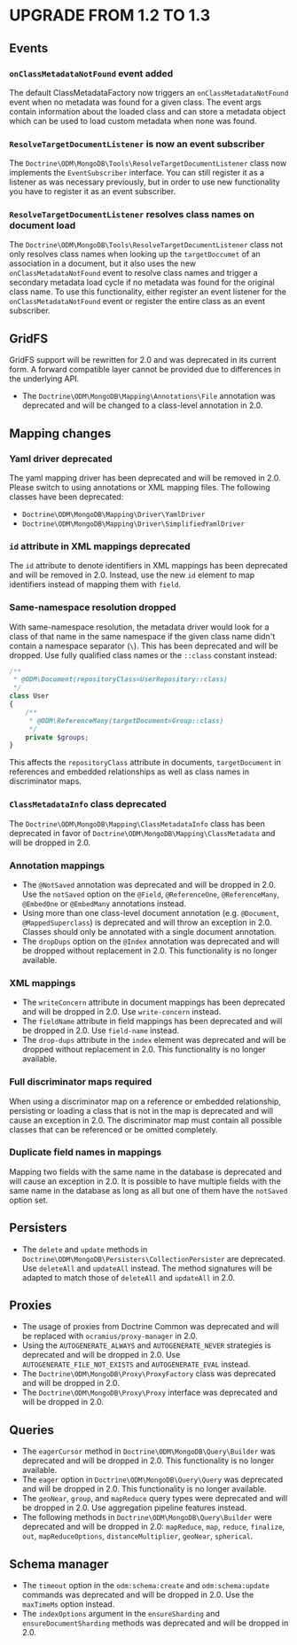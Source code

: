 # UPGRADE FROM 1.2 TO 1.3

## Events

### `onClassMetadataNotFound` event added

The default ClassMetadataFactory now triggers an `onClassMetadataNotFound` event
when no metadata was found for a given class. The event args contain information
about the loaded class and can store a metadata object which can be used to load
custom metadata when none was found.

### `ResolveTargetDocumentListener` is now an event subscriber

The `Doctrine\ODM\MongoDB\Tools\ResolveTargetDocumentListener` class now
implements the `EventSubscriber` interface. You can still register it as a
listener as was necessary previously, but in order to use new functionality you
have to register it as an event subscriber.

### `ResolveTargetDocumentListener` resolves class names on document load

The `Doctrine\ODM\MongoDB\Tools\ResolveTargetDocumentListener` class not only
resolves class names when looking up the `targetDoccumet` of an association in
a document, but it also uses the new `onClassMetadataNotFound` event to resolve
class names and trigger a secondary metadata load cycle if no metadata was found
for the original class name. To use this functionality, either register an event
listener for the `onClassMetadataNotFound` event or register the entire class as
an event subscriber.

## GridFS

GridFS support will be rewritten for 2.0 and was deprecated in its current form.
A forward compatible layer cannot be provided due to differences in the
underlying API.
 * The `Doctrine\ODM\MongoDB\Mapping\Annotations\File` annotation was deprecated
   and will be changed to a class-level annotation in 2.0.

## Mapping changes

### Yaml driver deprecated

The yaml mapping driver has been deprecated and will be removed in 2.0. Please 
switch to using annotations or XML mapping files. The following classes have
been deprecated:
 * `Doctrine\ODM\MongoDB\Mapping\Driver\YamlDriver`
 * `Doctrine\ODM\MongoDB\Mapping\Driver\SimplifiedYamlDriver`

### `id` attribute in XML mappings deprecated

The `id` attribute to denote identifiers in XML mappings has been deprecated and
will be removed in 2.0. Instead, use the new `id` element to map identifiers
instead of mapping them with `field`.

### Same-namespace resolution dropped

With same-namespace resolution, the metadata driver would look for a class of
that name in the same namespace if the given class name didn't contain a
namespace separator (`\`). This has been deprecated and will be dropped. Use
fully qualified class names or the `::class` constant instead:

```php
/**
 * @ODM\Document(repositoryClass=UserRepository::class)
 */
class User
{
    /**
     * @ODM\ReferenceMany(targetDocument=Group::class)
     */
    private $groups;
}
```

This affects the `repositoryClass` attribute in documents, `targetDocument` in
references and embedded relationships as well as class names in discriminator
maps.

### `ClassMetadataInfo` class deprecated

The `Doctrine\ODM\MongoDB\Mapping\ClassMetadataInfo` class has been deprecated
in favor of `Doctrine\ODM\MongoDB\Mapping\ClassMetadata` and will be dropped in
2.0.

### Annotation mappings

 * The `@NotSaved` annotation was deprecated and will be dropped in 2.0. Use the
   `notSaved` option on the `@Field`, `@ReferenceOne`, `@ReferenceMany`,
   `@EmbedOne` or `@EmbedMany` annotations instead.
 * Using more than one class-level document annotation (e.g. `@Document`,
   `@MappedSuperclass`) is deprecated and will throw an exception in 2.0.
   Classes should only be annotated with a single document annotation.
 * The `dropDups` option on the `@Index` annotation was deprecated and will be 
   dropped without replacement in 2.0. This functionality is no longer
   available.

### XML mappings

 * The `writeConcern` attribute in document mappings has been deprecated and
   will be dropped in 2.0. Use `write-concern` instead.
 * The `fieldName` attribute in field mappings has been deprecated and will be
   dropped in 2.0. Use `field-name` instead.
 * The `drop-dups` attribute in the `index` element was deprecated and will be
   dropped without replacement in 2.0. This functionality is no longer
   available.
   
### Full discriminator maps required

When using a discriminator map on a reference or embedded relationship,
persisting or loading a class that is not in the map is deprecated and will
cause an exception in 2.0. The discriminator map must contain all possible
classes that can be referenced or be omitted completely.

### Duplicate field names in mappings

Mapping two fields with the same name in the database is deprecated and will
cause an exception in 2.0. It is possible to have multiple fields with the same
name in the database as long as all but one of them have the `notSaved` option
set.

## Persisters

 * The `delete` and `update` methods in
   `Doctrine\ODM\MongoDB\Persisters\CollectionPersister` are deprecated. Use
   `deleteAll` and `updateAll` instead. The method signatures will be adapted
   to match those of `deleteAll` and `updateAll` in 2.0.

## Proxies

 * The usage of proxies from Doctrine Common was deprecated and will be replaced
   with `ocramius/proxy-manager` in 2.0.
 * Using the `AUTOGENERATE_ALWAYS` and `AUTOGENERATE_NEVER` strategies is
   deprecated and will be dropped in 2.0. Use `AUTOGENERATE_FILE_NOT_EXISTS` and
   `AUTOGENERATE_EVAL` instead.
 * The `Doctrine\ODM\MongoDB\Proxy\ProxyFactory` class was deprecated and will
   be dropped in 2.0.
 * The `Doctrine\ODM\MongoDB\Proxy\Proxy` interface was deprecated and will be
   dropped in 2.0.

## Queries

 * The `eagerCursor` method in `Doctrine\ODM\MongoDB\Query\Builder` was
   deprecated and will be dropped in 2.0. This functionality is no longer
   available.
 * The `eager` option in `Doctrine\ODM\MongoDB\Query\Query` was deprecated and
   will be dropped in 2.0. This functionality is no longer available.
 * The `geoNear`, `group`, and `mapReduce` query types were deprecated and will
   be dropped in 2.0. Use aggregation pipeline features instead.
 * The following methods in `Doctrine\ODM\MongoDB\Query\Builder` were deprecated
   and will be dropped in 2.0: `mapReduce`, `map`, `reduce`, `finalize`, `out`,
   `mapReduceOptions`, `distanceMultiplier`, `geoNear`, `spherical`.

## Schema manager

 * The `timeout` option in the `odm:schema:create` and `odm:schema:update`
   commands was deprecated and will be dropped in 2.0. Use the `maxTimeMs`
   option instead.
 * The `indexOptions` argument in the `ensureSharding` and
   `ensureDocumentSharding` methods was deprecated and will be dropped in 2.0.

